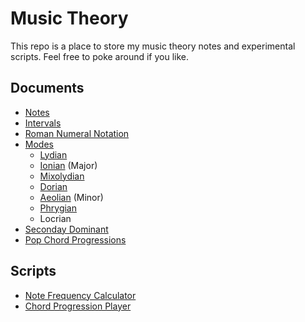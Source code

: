 Music Theory
============

This repo is a place to store my music theory notes and experimental scripts.  Feel free to poke
around if you like.

Documents
---------

* [Notes](https://github.com/voidqk/music-theory/blob/master/docs/notes.md)
* [Intervals](https://github.com/voidqk/music-theory/blob/master/docs/intervals.md)
* [Roman Numeral Notation](https://github.com/voidqk/music-theory/blob/master/docs/roman-num.md)
* [Modes](https://github.com/voidqk/music-theory/blob/master/docs/modes.md)
  * [Lydian](https://github.com/voidqk/music-theory/blob/master/docs/lydian.md)
  * [Ionian](https://github.com/voidqk/music-theory/blob/master/docs/major.md) (Major)
  * [Mixolydian](https://github.com/voidqk/music-theory/blob/master/docs/mixolydian.md)
  * [Dorian](https://github.com/voidqk/music-theory/blob/master/docs/dorian.md)
  * [Aeolian](https://github.com/voidqk/music-theory/blob/master/docs/minor.md) (Minor)
  * [Phrygian](https://github.com/voidqk/music-theory/blob/master/docs/phrygian.md)
  * Locrian
* [Seconday Dominant](https://github.com/voidqk/music-theory/blob/master/docs/sec-dom.md)
* [Pop Chord Progressions](https://github.com/voidqk/music-theory/blob/master/docs/pop-prog.md)

Scripts
-------

* [Note Frequency Calculator](https://rawgit.com/voidqk/music-theory/master/scripts/note-freq.html)
* [Chord Progression Player](https://rawgit.com/voidqk/music-theory/master/scripts/chord-prog-play.html)
